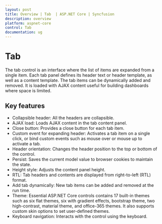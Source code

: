 ```yaml
---
layout: post
title: Overview | Tab  | ASP.NET Core | Syncfusion
description: overview
platform: aspnet-core
control: Tab 
documentation: ug
---
```


# Tab

The tab control is an interface where the list of items are expanded from a single item. Each tab panel defines its header text or header template, as well as a content template. The tab items can be dynamically added and removed. It is loaded with AJAX content useful for building dashboards where space is limited.

## Key features

* Collapsible header: All the headers are collapsible.
* AJAX load: Loads AJAX content in the tab content panel.
* Close button: Provides a close button for each tab item.
* Custom event for expanding header: Activates a tab item on a single click, or bind custom events such as mouse over or mouse up to activate a tab.
* Header orientation: Changes the header position to the top or bottom of the control.
* Persist: Saves the current model value to browser cookies to maintain the state.
* Height style: Adjusts the content panel height.
* RTL: Tab headers and contents are displayed from right-to-left (RTL) format.
* Add tab dynamically: New tab items can be added and removed at the run time.
* Theme: Essential ASP.NET Core controls contains 17 built-in themes such as six flat themes, six with gradient effects, bootstrap theme, two high-contrast, material theme, and office-365 themes. It also supports custom skin options to set user-defined themes.
* Keyboard navigation: Interacts with the control using the keyboard.
